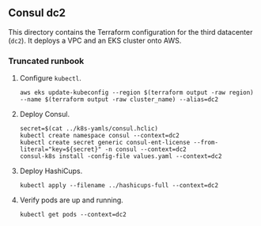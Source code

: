 ## Consul dc2

This directory contains the Terraform configuration for the third datacenter (`dc2`).  It deploys a VPC and an EKS cluster onto AWS.

### Truncated runbook

1. Configure `kubectl`.

    ```
    aws eks update-kubeconfig --region $(terraform output -raw region) --name $(terraform output -raw cluster_name) --alias=dc2
    ```

1. Deploy Consul.

    ```
    secret=$(cat ../k8s-yamls/consul.hclic)
    kubectl create namespace consul --context=dc2
    kubectl create secret generic consul-ent-license --from-literal="key=${secret}" -n consul --context=dc2
    consul-k8s install -config-file values.yaml --context=dc2
    ```

1. Deploy HashiCups.

    ```
    kubectl apply --filename ../hashicups-full --context=dc2
    ```

1. Verify pods are up and running.

    ```
    kubectl get pods --context=dc2
    ```